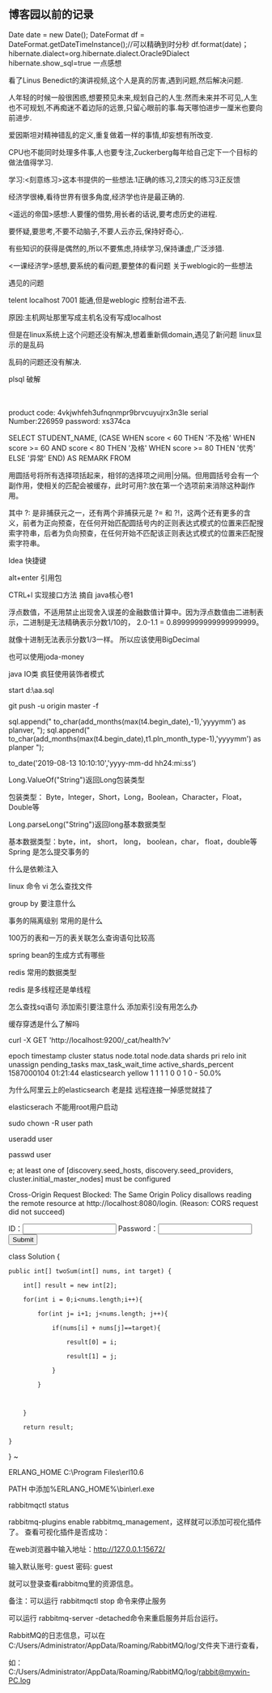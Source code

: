 ## 博客园以前的记录
 Date date = new Date();
DateFormat df = DateFormat.getDateTimeInstance();//可以精确到时分秒
df.format(date)；
<property name="hibernateProperties">
      <value>
        hibernate.dialect=org.hibernate.dialect.Oracle9Dialect
        hibernate.show_sql=true
      </value>
</property>
 一点感想

看了Linus Benedict的演讲视频,这个人是真的厉害,遇到问题,然后解决问题.

人年轻的时候一般很困惑,想要预见未来,规划自己的人生.然而未来并不可见,人生也不可规划,不再痴迷不着边际的远景,只留心眼前的事.每天哪怕进步一厘米也要向前进步.

爱因斯坦对精神错乱的定义,重复做着一样的事情,却妄想有所改变.

CPU也不能同时处理多件事,人也要专注,Zuckerberg每年给自己定下一个目标的做法值得学习.

学习:<刻意练习>这本书提供的一些想法.1正确的练习,2顶尖的练习3正反馈

经济学很棒,看待世界有很多角度,经济学也许是最正确的.

<遥远的帝国>感想:人要懂的借势,用长者的话说,要考虑历史的进程.

要怀疑,要思考,不要不动脑子,不要人云亦云,保持好奇心,.

有些知识的获得是偶然的,所以不要焦虑,持续学习,保持谦虚,广泛涉猎.

<一课经济学>感想,要系统的看问题,要整体的看问题
 关于weblogic的一些想法

遇见的问题

telent localhost 7001 能通,但是weblogic 控制台进不去.

原因:主机网址那里写成主机名没有写成localhost

但是在linux系统上这个问题还没有解决,想着重新佩domain,遇见了新问题 linux显示的是乱码

乱码的问题还没有解决.



plsql 破解

　　

product code: 4vkjwhfeh3ufnqnmpr9brvcuyujrx3n3le
serial Number:226959
password: xs374ca

 SELECT
STUDENT_NAME,
(CASE WHEN score < 60 THEN '不及格'
WHEN score >= 60 AND score < 80 THEN '及格'
WHEN score >= 80 THEN '优秀'
ELSE '异常' END) AS REMARK
FROM




用圆括号将所有选择项括起来，相邻的选择项之间用|分隔。但用圆括号会有一个副作用，使相关的匹配会被缓存，此时可用?:放在第一个选项前来消除这种副作用。

其中 ?: 是非捕获元之一，还有两个非捕获元是 ?= 和 ?!，这两个还有更多的含义，前者为正向预查，在任何开始匹配圆括号内的正则表达式模式的位置来匹配搜索字符串，后者为负向预查，在任何开始不匹配该正则表达式模式的位置来匹配搜索字符串。


Idea 快捷键

alt+enter 引用包

CTRL+l 实现接口方法
摘自 java核心卷1

浮点数值，不适用禁止出现舍入误差的金融数值计算中。因为浮点数值由二进制表示，二进制是无法精确表示分数1/10的， 2.0-1.1 = 0.8999999999999999999。

就像十进制无法表示分数1/3一样。 所以应该使用BigDecimal

也可以使用joda-money

java IO类 疯狂使用装饰者模式

start d:\aa.sql

git push -u origin master -f 

sql.append(" to_char(add_months(max(t4.begin_date),-1),'yyyymm') as planver, ");
sql.append(" to_char(add_months(max(t4.begin_date),t1.pln_month_type-1),'yyyymm') as planper ");

to_date('2019-08-13 10:10:10','yyyy-mm-dd hh24:mi:ss') 

Long.ValueOf("String")返回Long包装类型

包装类型： Byte，Integer，Short，Long，Boolean，Character，Float，Double等

 

Long.parseLong("String")返回long基本数据类型

基本数据类型：byte，int， short， long， boolean，char， float，double等
Spring 是怎么提交事务的

什么是依赖注入

linux 命令 vi 怎么查找文件

group by 要注意什么

事务的隔离级别 常用的是什么

100万的表和一万的表关联怎么查询语句比较高

spring bean的生成方式有哪些

redis 常用的数据类型

redis 是多线程还是单线程

怎么查找sq语句 添加索引要注意什么 添加索引没有用怎么办

缓存穿透是什么了解吗



curl -X  GET  'http://localhost:9200/_cat/health?v'

 

epoch      timestamp cluster       status node.total node.data shards pri relo init unassign pending_tasks max_task_wait_time active_shards_percent
1587000104 01:21:44  elasticsearch yellow          1         1      1   1    0    0        1             0                  -                 50.0%

 

为什么阿里云上的elasticsearch 老是挂 远程连接一掉感觉就挂了


elasticserach 不能用root用户启动

 

sudo chown -R user path

 

useradd  user

passwd user

 

e; at least one of [discovery.seed_hosts, discovery.seed_providers, cluster.initial_master_nodes] must be configured



Cross-Origin Request Blocked: The Same Origin Policy disallows reading the remote resource at http://localhost:8080/login. (Reason: CORS request did not succeed)

 

<!DOCTYPE html>
<html>
  <head>
    <meta charset="utf-8">
    <title>My test page</title>
    <script src="https://cdn.jsdelivr.net/npm/vue/dist/vue.js"></script>
    <link rel="stylesheet" href="login.css" type="text/css">
 </head>
  <body>
<form action="http://localhost:8080/login" method="post" target="myIframe">
    ID：<input id="username" type="text" name="username" />
    Password：<input id="password" type="password" name="password" />
    <input type="submit" value="Submit" />
</form>
<iframe name="myIframe" style="display:none"></iframe>
  </body>
</html>


class Solution {

    public int[] twoSum(int[] nums, int target) {

        int[] result = new int[2];

        for(int i = 0;i<nums.length;i++){

            for(int j= i+1; j<nums.length; j++){

                if(nums[i] + nums[j]==target){

                    result[0] = i;

                    result[1] = j;

                }

            }

           

        }

        return result;

    }

}
~ 

ERLANG_HOME C:\Program Files\erl10.6

PATH  中添加%ERLANG_HOME%\bin\erl.exe

rabbitmqctl status

 

rabbitmq-plugins enable rabbitmq_management，这样就可以添加可视化插件了。
查看可视化插件是否成功：

在web浏览器中输入地址：http://127.0.0.1:15672/

输入默认账号: guest   密码: guest

就可以登录查看rabbitmq里的资源信息。

备注：可以运行 rabbitmqctl stop 命令来停止服务

可以运行 rabbitmq-server  -detached命令来重启服务并后台运行。

RabbitMQ的日志信息，可以在 C:/Users/Administrator/AppData/Roaming/RabbitMQ/log/文件夹下进行查看，

如：C:/Users/Administrator/AppData/Roaming/RabbitMQ/log/rabbit@mywin-PC.log
                                                                                                                                                                                                       

